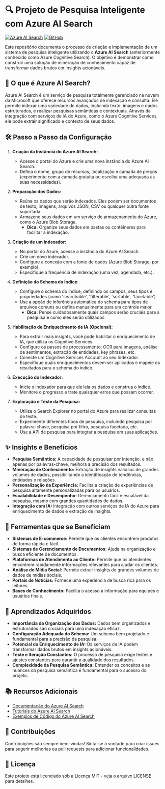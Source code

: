 # 🔍 Projeto de Pesquisa Inteligente com Azure AI Search

[![Azure AI Search](https://img.shields.io/badge/Azure%20AI%20Search-blue?style=for-the-badge&logo=microsoftazure)](https://azure.microsoft.com/en-us/products/search/)
[![GitHub](https://img.shields.io/badge/GitHub-black?style=for-the-badge&logo=github)](https://github.com/SEU_USUARIO/SEU_REPOSITORIO)

Este repositório documenta o processo de criação e implementação de um sistema de pesquisa inteligente utilizando o **Azure AI Search** (anteriormente conhecido como Azure Cognitive Search). O objetivo é demonstrar como construir uma solução de mineração de conhecimento capaz de transformar dados brutos em insights acionáveis.

## 🚀 O que é Azure AI Search?

Azure AI Search é um serviço de pesquisa totalmente gerenciado na nuvem da Microsoft que oferece recursos avançados de indexação e consulta. Ele permite indexar uma variedade de dados, incluindo texto, imagens e dados estruturados, e realizar pesquisas semânticas e contextuais. Através da integração com serviços de IA do Azure, como o Azure Cognitive Services, ele pode extrair significado e contexto de seus dados.

## 🛠️ Passo a Passo da Configuração

1.  **Criação da Instância do Azure AI Search:**
    *   Acesse o portal do Azure e crie uma nova instância do Azure AI Search.
    *   Defina o nome, grupo de recursos, localização e camada de preços (experimente com a camada gratuita ou escolha uma adequada às suas necessidades).

2.  **Preparação dos Dados:**
    *   Reúna os dados que serão indexados. Eles podem ser documentos de texto, imagens, arquivos JSON, CSV ou qualquer outra fonte suportada.
    *   Armazene seus dados em um serviço de armazenamento do Azure, como o Azure Blob Storage.
        *   **Dica:** Organize seus dados em pastas ou contêineres para facilitar a indexação.

3.  **Criação de um Indexador:**
    *   No portal do Azure, acesse a instância do Azure AI Search.
    *   Crie um novo indexador.
    *   Configure a conexão com a fonte de dados (Azure Blob Storage, por exemplo).
    *   Especifique a frequência de indexação (uma vez, agendada, etc.).

4.  **Definição do Schema do Índice:**
    *   Configure o schema do índice, definindo os campos, seus tipos e propriedades (como 'searchable', 'filterable', 'sortable', 'facetable').
    *   Use a opção de inferência automática do schema para tipos de arquivos comuns ou defina manualmente para um controle maior.
        *   **Dica:** Pense cuidadosamente quais campos serão cruciais para a pesquisa e como eles serão utilizados.

5.  **Habilitação de Enriquecimento de IA (Opcional):**
    *   Para extrair mais insights, você pode habilitar o enriquecimento de IA, que utiliza os Cognitive Services.
    *   Configure os passos de processamento: OCR para imagens, análise de sentimentos, extração de entidades, key phrases, etc.
    *   Conecte um Cognitive Services Account ao seu Indexador.
    *   Especifique quais enriquecimentos devem ser aplicados e mapeie os resultados para o schema do índice.

6.  **Execução do Indexador:**
    *   Inicie o indexador para que ele leia os dados e construa o índice.
    *   Monitore o progresso e trate quaisquer erros que possam ocorrer.

7.  **Exploração e Teste da Pesquisa:**
    *   Utilize o Search Explorer no portal do Azure para realizar consultas de teste.
    *   Experimente diferentes tipos de pesquisa, incluindo pesquisa por palavra-chave, pesquisa por filtro, pesquisa facetada, etc.
    *   Use a API de pesquisa para integrar a pesquisa em suas aplicações.

## ✨ Insights e Benefícios

*   **Pesquisa Semântica:** A capacidade de pesquisar por intenção, e não apenas por palavras-chave, melhora a precisão dos resultados.
*   **Mineração de Conhecimento:** Extração de insights valiosos de grandes volumes de dados, possibilitando a identificação de tendências, entidades e relações.
*   **Personalização da Experiência:** Facilita a criação de experiências de pesquisa altamente personalizadas para os usuários.
*   **Escalabilidade e Desempenho:** Gerenciamento fácil e escalável da pesquisa, mesmo com grandes quantidades de dados.
*   **Integração com IA:** Integração com outros serviços de IA do Azure para enriquecimento de dados e extração de insights.

## 🧰 Ferramentas que se Beneficiam

*   **Sistemas de E-commerce:** Permite que os clientes encontrem produtos de forma rápida e fácil.
*   **Sistemas de Gerenciamento de Documentos:** Ajuda na organização e busca eficiente de documentos.
*   **Plataformas de Atendimento ao Cliente:** Permite que os atendentes encontrem rapidamente informações relevantes para ajudar os clientes.
*   **Análise de Mídia Social:** Permite extrair insights de grandes volumes de dados de mídias sociais.
*   **Portais de Notícias:** Fornece uma experiência de busca rica para os leitores.
*   **Bases de Conhecimento:** Facilita o acesso à informação para equipes e usuários finais.

## 🧠 Aprendizados Adquiridos

*   **Importância da Organização dos Dados:** Dados bem organizados e estruturados são cruciais para uma indexação eficaz.
*   **Configuração Adequada do Schema:** Um schema bem projetado é fundamental para a precisão da pesquisa.
*   **Potencial do Enriquecimento de IA:** Os serviços de IA podem transformar dados brutos em insights acionáveis.
*   **Teste e Iteração Constantes:** O processo de pesquisa exige testes e ajustes constantes para garantir a qualidade dos resultados.
*   **Complexidade da Pesquisa Semântica:** Entender os conceitos e as nuances da pesquisa semântica é fundamental para o sucesso do projeto.

## 📚 Recursos Adicionais

*   [Documentação do Azure AI Search](https://docs.microsoft.com/en-us/azure/search/)
*   [Tutoriais do Azure AI Search](https://docs.microsoft.com/en-us/azure/search/search-get-started-portal)
*   [Exemplos de Código do Azure AI Search](https://github.com/Azure-Samples/azure-search-sample-data)

## 🤝 Contribuições

Contribuições são sempre bem-vindas! Sinta-se à vontade para criar issues para sugerir melhorias ou pull requests para adicionar funcionalidades.

## 📝 Licença

Este projeto está licenciado sob a Licença MIT - veja o arquivo [LICENSE](LICENSE) para detalhes.
